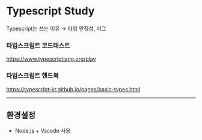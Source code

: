 # Typescript Study

Typescript는 쓰는 이유 → 타입 안정성, 버그

### 타입스크립트 코드테스트

https://www.typescriptlang.org/play

### **타입스크립트 핸드북**

https://typescript-kr.github.io/pages/basic-types.html

<hr/>

## 환경설정

- Node.js + Vscode 사용
